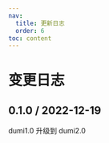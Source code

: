 ```yaml
---
nav:
  title: 更新日志
  order: 6
toc: content
---
```


# 变更日志

## 0.1.0 / 2022-12-19

dumi1.0 升级到 dumi2.0
